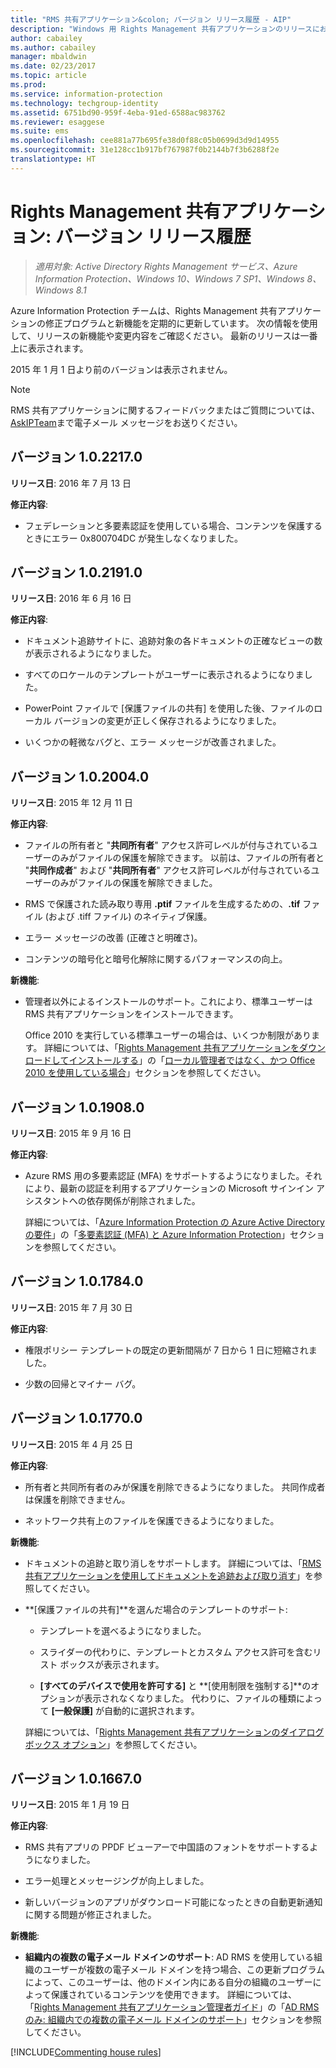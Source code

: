 ```yaml
---
title: "RMS 共有アプリケーション&colon; バージョン リリース履歴 - AIP"
description: "Windows 用 Rights Management 共有アプリケーションのリリースにおける新機能や変更点について説明します。"
author: cabailey
ms.author: cabailey
manager: mbaldwin
ms.date: 02/23/2017
ms.topic: article
ms.prod: 
ms.service: information-protection
ms.technology: techgroup-identity
ms.assetid: 6751bd90-959f-4eba-91ed-6588ac983762
ms.reviewer: esaggese
ms.suite: ems
ms.openlocfilehash: cee881a77b695fe38d0f88c05b0699d3d9d14955
ms.sourcegitcommit: 31e128cc1b917bf767987f0b2144b7f3b6288f2e
translationtype: HT
---
```

# <a name="rights-management-sharing-application-version-release-history"></a>Rights Management 共有アプリケーション: バージョン リリース履歴

>*適用対象: Active Directory Rights Management サービス、Azure Information Protection、Windows 10、Windows 7 SP1、Windows 8、Windows 8.1*

Azure Information Protection チームは、Rights Management 共有アプリケーションの修正プログラムと新機能を定期的に更新しています。 次の情報を使用して、リリースの新機能や変更内容をご確認ください。 最新のリリースは一番上に表示されます。

2015 年 1 月 1 日より前のバージョンは表示されません。

> [!NOTE]
> RMS 共有アプリケーションに関するフィードバックまたはご質問については、 [AskIPTeam](mailto:AskIPTeam@microsoft.com?subject=RMS%20sharing%20app:%20Feedback%20or%20question)まで電子メール メッセージをお送りください。

## <a name="version-1022170"></a>バージョン 1.0.2217.0

**リリース日**: 2016 年 7 月 13 日

**修正内容**:

- フェデレーションと多要素認証を使用している場合、コンテンツを保護するときにエラー 0x800704DC が発生しなくなりました。



## <a name="version-1021910"></a>バージョン 1.0.2191.0
**リリース日**: 2016 年 6 月 16 日

**修正内容**:

- ドキュメント追跡サイトに、追跡対象の各ドキュメントの正確なビューの数が表示されるようになりました。

- すべてのロケールのテンプレートがユーザーに表示されるようになりました。

- PowerPoint ファイルで [保護ファイルの共有] を使用した後、ファイルのローカル バージョンの変更が正しく保存されるようになりました。

- いくつかの軽微なバグと、エラー メッセージが改善されました。


## <a name="version-1020040"></a>バージョン 1.0.2004.0
**リリース日**: 2015 年 12 月 11 日

**修正内容**:

-   ファイルの所有者と "**共同所有者**" アクセス許可レベルが付与されているユーザーのみがファイルの保護を解除できます。 以前は、ファイルの所有者と "**共同作成者**" および "**共同所有者**" アクセス許可レベルが付与されているユーザーのみがファイルの保護を解除できました。

-   RMS で保護された読み取り専用 **.ptif** ファイルを生成するための、**.tif** ファイル (および .tiff ファイル) のネイティブ保護。

-   エラー メッセージの改善 (正確さと明確さ)。

-   コンテンツの暗号化と暗号化解除に関するパフォーマンスの向上。

**新機能**:

-   管理者以外によるインストールのサポート。これにより、標準ユーザーは RMS 共有アプリケーションをインストールできます。

    Office 2010 を実行している標準ユーザーの場合は、いくつか制限があります。 詳細については、「[Rights Management 共有アプリケーションをダウンロードしてインストールする](install-sharing-app.md)」の「[ローカル管理者ではなく、かつ Office 2010 を使用している場合](install-sharing-app.md#if-you-are-not-a-local-administrator-and-use-office-2010)」セクションを参照してください。

## <a name="version-1019080"></a>バージョン 1.0.1908.0
**リリース日**: 2015 年 9 月 16 日

**修正内容**:

-   Azure RMS 用の多要素認証 (MFA) をサポートするようになりました。それにより、最新の認証を利用するアプリケーションの Microsoft サインイン アシスタントへの依存関係が削除されました。

    詳細については、「[Azure Information Protection の Azure Active Directory の要件](../get-started/requirements-azure-ad.md)」の「[多要素認証 (MFA) と Azure Information Protection](../get-started/requirements-azure-ad.md#multi-factor-authentication-mfa-and-azure-information-protection)」セクションを参照してください。

## <a name="version-1017840"></a>バージョン 1.0.1784.0
**リリース日**: 2015 年 7 月 30 日

**修正内容**:

-   権限ポリシー テンプレートの既定の更新間隔が 7 日から 1 日に短縮されました。

-   少数の回帰とマイナー バグ。

## <a name="version-1017700"></a>バージョン 1.0.1770.0
**リリース日**: 2015 年 4 月 25 日

**修正内容**:

-   所有者と共同所有者のみが保護を削除できるようになりました。 共同作成者は保護を削除できません。

-   ネットワーク共有上のファイルを保護できるようになりました。

**新機能**:

-   ドキュメントの追跡と取り消しをサポートします。 詳細については、「[RMS 共有アプリケーションを使用してドキュメントを追跡および取り消す](sharing-app-track-revoke.md)」を参照してください。

-   **[保護ファイルの共有]**を選んだ場合のテンプレートのサポート:

    -   テンプレートを選べるようになりました。

    -   スライダーの代わりに、テンプレートとカスタム アクセス許可を含むリスト ボックスが表示されます。

    -   **[すべてのデバイスで使用を許可する]** と **[使用制限を強制する]**のオプションが表示されなくなりました。 代わりに、ファイルの種類によって **[一般保護]** が自動的に選択されます。

    詳細については、「[Rights Management 共有アプリケーションのダイアログ ボックス オプション](sharing-app-dialog-box.md)」を参照してください。

## <a name="version-1016670"></a>バージョン 1.0.1667.0
**リリース日**: 2015 年 1 月 19 日

**修正内容**:

-   RMS 共有アプリの PPDF ビューアーで中国語のフォントをサポートするようになりました。

-   エラー処理とメッセージングが向上しました。

-   新しいバージョンのアプリがダウンロード可能になったときの自動更新通知に関する問題が修正されました。

**新機能**:

-   **組織内の複数の電子メール ドメインのサポート**: AD RMS を使用している組織のユーザーが複数の電子メール ドメインを持つ場合、この更新プログラムによって、このユーザーは、他のドメイン内にある自分の組織のユーザーによって保護されているコンテンツを使用できます。 詳細については、「[Rights Management 共有アプリケーション管理者ガイド](sharing-app-admin-guide.md)」の「[AD RMS のみ: 組織内での複数の電子メール ドメインのサポート](sharing-app-admin-guide.md#ad-rms-only-support-for-multiple-email-domains-within-your-organization)」セクションを参照してください。

[!INCLUDE[Commenting house rules](../includes/houserules.md)]
